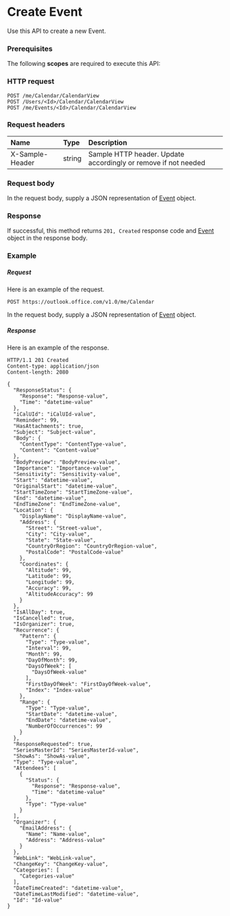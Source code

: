 # Create Event

Use this API to create a new Event.
### Prerequisites
The following **scopes** are required to execute this API: 
### HTTP request
<!-- { "blockType": "ignored" } -->
```http
POST /me/Calendar/CalendarView
POST /Users/<Id>/Calendar/CalendarView
POST /me/Events/<Id>/Calendar/CalendarView

```
### Request headers
| Name       | Type | Description|
|:---------------|:--------|:----------|
| X-Sample-Header  | string  | Sample HTTP header. Update accordingly or remove if not needed|

### Request body
In the request body, supply a JSON representation of [Event](../resources/event.md) object.


### Response
If successful, this method returns `201, Created` response code and [Event](../resources/event.md) object in the response body.

### Example
##### Request
Here is an example of the request.
<!-- {
  "blockType": "request",
  "name": "create_event_from_calendar"
}-->
```http
POST https://outlook.office.com/v1.0/me/Calendar
```
In the request body, supply a JSON representation of [Event](../resources/event.md) object.
##### Response
Here is an example of the response.
<!-- {
  "blockType": "response",
  "truncated": false,
  "@odata.type": "microsoft.graph.event"
} -->
```http
HTTP/1.1 201 Created
Content-type: application/json
Content-length: 2080

{
  "ResponseStatus": {
    "Response": "Response-value",
    "Time": "datetime-value"
  },
  "iCalUId": "iCalUId-value",
  "Reminder": 99,
  "HasAttachments": true,
  "Subject": "Subject-value",
  "Body": {
    "ContentType": "ContentType-value",
    "Content": "Content-value"
  },
  "BodyPreview": "BodyPreview-value",
  "Importance": "Importance-value",
  "Sensitivity": "Sensitivity-value",
  "Start": "datetime-value",
  "OriginalStart": "datetime-value",
  "StartTimeZone": "StartTimeZone-value",
  "End": "datetime-value",
  "EndTimeZone": "EndTimeZone-value",
  "Location": {
    "DisplayName": "DisplayName-value",
    "Address": {
      "Street": "Street-value",
      "City": "City-value",
      "State": "State-value",
      "CountryOrRegion": "CountryOrRegion-value",
      "PostalCode": "PostalCode-value"
    },
    "Coordinates": {
      "Altitude": 99,
      "Latitude": 99,
      "Longitude": 99,
      "Accuracy": 99,
      "AltitudeAccuracy": 99
    }
  },
  "IsAllDay": true,
  "IsCancelled": true,
  "IsOrganizer": true,
  "Recurrence": {
    "Pattern": {
      "Type": "Type-value",
      "Interval": 99,
      "Month": 99,
      "DayOfMonth": 99,
      "DaysOfWeek": [
        "DaysOfWeek-value"
      ],
      "FirstDayOfWeek": "FirstDayOfWeek-value",
      "Index": "Index-value"
    },
    "Range": {
      "Type": "Type-value",
      "StartDate": "datetime-value",
      "EndDate": "datetime-value",
      "NumberOfOccurrences": 99
    }
  },
  "ResponseRequested": true,
  "SeriesMasterId": "SeriesMasterId-value",
  "ShowAs": "ShowAs-value",
  "Type": "Type-value",
  "Attendees": [
    {
      "Status": {
        "Response": "Response-value",
        "Time": "datetime-value"
      },
      "Type": "Type-value"
    }
  ],
  "Organizer": {
    "EmailAddress": {
      "Name": "Name-value",
      "Address": "Address-value"
    }
  },
  "WebLink": "WebLink-value",
  "ChangeKey": "ChangeKey-value",
  "Categories": [
    "Categories-value"
  ],
  "DateTimeCreated": "datetime-value",
  "DateTimeLastModified": "datetime-value",
  "Id": "Id-value"
}
```

<!-- uuid: 8fcb5dbc-d5aa-4681-8e31-b001d5168d79
2015-10-25 14:57:30 UTC -->
<!-- {
  "type": "#page.annotation",
  "description": "Create Event",
  "keywords": "",
  "section": "documentation",
  "tocPath": ""
}-->
